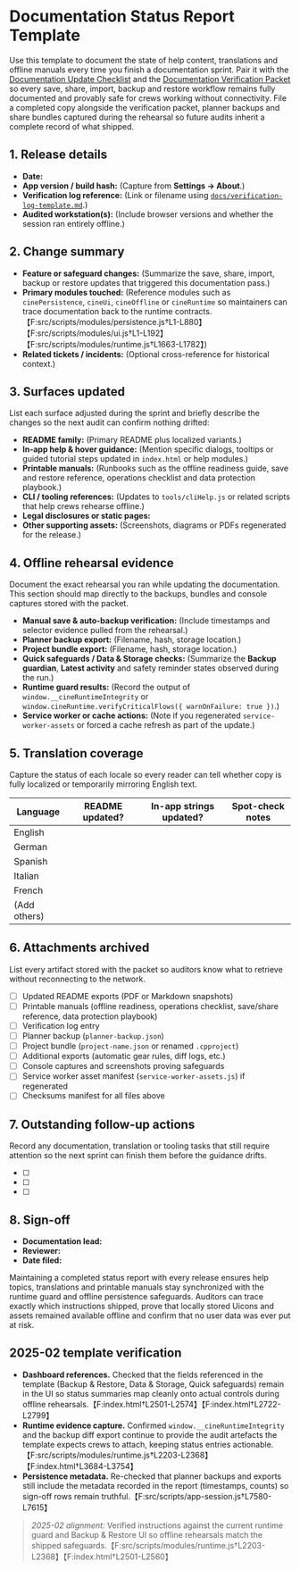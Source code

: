 # Documentation Status Report Template

Use this template to document the state of help content, translations and
offline manuals every time you finish a documentation sprint. Pair it with the
[Documentation Update Checklist](documentation-update-checklist.md) and the
[Documentation Verification Packet](documentation-verification-packet.md) so
every save, share, import, backup and restore workflow remains fully
documented and provably safe for crews working without connectivity. File a
completed copy alongside the verification packet, planner backups and share
bundles captured during the rehearsal so future audits inherit a complete
record of what shipped.

## 1. Release details

- **Date:**
- **App version / build hash:** (Capture from **Settings → About**.)
- **Verification log reference:** (Link or filename using
  [`docs/verification-log-template.md`](verification-log-template.md).)
- **Audited workstation(s):** (Include browser versions and whether the session
  ran entirely offline.)

## 2. Change summary

- **Feature or safeguard changes:** (Summarize the save, share, import, backup
  or restore updates that triggered this documentation pass.)
- **Primary modules touched:** (Reference modules such as
  `cinePersistence`, `cineUi`, `cineOffline` or `cineRuntime` so maintainers can
  trace documentation back to the runtime contracts.【F:src/scripts/modules/persistence.js†L1-L880】【F:src/scripts/modules/ui.js†L1-L192】【F:src/scripts/modules/runtime.js†L1663-L1782】)
- **Related tickets / incidents:** (Optional cross-reference for historical
  context.)

## 3. Surfaces updated

List each surface adjusted during the sprint and briefly describe the changes
so the next audit can confirm nothing drifted:

- **README family:** (Primary README plus localized variants.)
- **In-app help & hover guidance:** (Mention specific dialogs, tooltips or
  guided tutorial steps updated in `index.html` or help modules.)
- **Printable manuals:** (Runbooks such as the offline readiness guide, save
  and restore reference, operations checklist and data protection playbook.)
- **CLI / tooling references:** (Updates to `tools/cliHelp.js` or related
  scripts that help crews rehearse offline.)
- **Legal disclosures or static pages:**
- **Other supporting assets:** (Screenshots, diagrams or PDFs regenerated for
  the release.)

## 4. Offline rehearsal evidence

Document the exact rehearsal you ran while updating the documentation. This
section should map directly to the backups, bundles and console captures stored
with the packet.

- **Manual save & auto-backup verification:** (Include timestamps and selector
  evidence pulled from the rehearsal.)
- **Planner backup export:** (Filename, hash, storage location.)
- **Project bundle export:** (Filename, hash, storage location.)
- **Quick safeguards / Data & Storage checks:** (Summarize the **Backup
  guardian**, **Latest activity** and safety reminder states observed during the
  run.)
- **Runtime guard results:** (Record the output of
  `window.__cineRuntimeIntegrity` or
  `window.cineRuntime.verifyCriticalFlows({ warnOnFailure: true })`.)
- **Service worker or cache actions:** (Note if you regenerated
  `service-worker-assets` or forced a cache refresh as part of the update.)

## 5. Translation coverage

Capture the status of each locale so every reader can tell whether copy is
fully localized or temporarily mirroring English text.

| Language | README updated? | In-app strings updated? | Spot-check notes |
| --- | --- | --- | --- |
| English |  |  |  |
| German |  |  |  |
| Spanish |  |  |  |
| Italian |  |  |  |
| French |  |  |  |
| (Add others) |  |  |  |

## 6. Attachments archived

List every artifact stored with the packet so auditors know what to retrieve
without reconnecting to the network.

- [ ] Updated README exports (PDF or Markdown snapshots)
- [ ] Printable manuals (offline readiness, operations checklist, save/share
      reference, data protection playbook)
- [ ] Verification log entry
- [ ] Planner backup (`planner-backup.json`)
- [ ] Project bundle (`project-name.json` or renamed `.cpproject`)
- [ ] Additional exports (automatic gear rules, diff logs, etc.)
- [ ] Console captures and screenshots proving safeguards
- [ ] Service worker asset manifest (`service-worker-assets.js`) if regenerated
- [ ] Checksums manifest for all files above

## 7. Outstanding follow-up actions

Record any documentation, translation or tooling tasks that still require
attention so the next sprint can finish them before the guidance drifts.

- [ ]
- [ ]
- [ ]

## 8. Sign-off

- **Documentation lead:**
- **Reviewer:**
- **Date filed:**

Maintaining a completed status report with every release ensures help topics,
translations and printable manuals stay synchronized with the runtime guard and
offline persistence safeguards. Auditors can trace exactly which instructions
shipped, prove that locally stored Uicons and assets remained available offline
and confirm that no user data was ever put at risk.

## 2025-02 template verification
- **Dashboard references.** Checked that the fields referenced in the template (Backup & Restore,
  Data & Storage, Quick safeguards) remain in the UI so status summaries map cleanly onto actual
  controls during offline rehearsals.【F:index.html†L2501-L2574】【F:index.html†L2722-L2799】
- **Runtime evidence capture.** Confirmed `window.__cineRuntimeIntegrity` and the backup diff export
  continue to provide the audit artefacts the template expects crews to attach, keeping status entries
  actionable.【F:src/scripts/modules/runtime.js†L2203-L2368】【F:index.html†L3684-L3754】
- **Persistence metadata.** Re-checked that planner backups and exports still include the metadata
  recorded in the report (timestamps, counts) so sign-off rows remain truthful.【F:src/scripts/app-session.js†L7580-L7615】

> _2025-02 alignment:_ Verified instructions against the current runtime guard and Backup & Restore UI so offline rehearsals match the shipped safeguards.【F:src/scripts/modules/runtime.js†L2203-L2368】【F:index.html†L2501-L2560】
